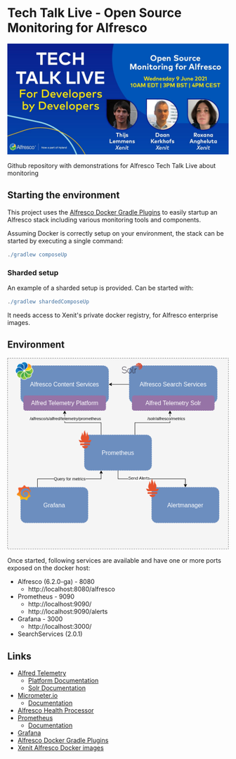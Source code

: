 # Tech Talk Live - Open Source Monitoring for Alfresco

![ttl.png](assets/ttl.png)

Github repository with demonstrations for Alfresco Tech Talk Live about monitoring

## Starting the environment

This project uses the [Alfresco Docker Gradle Plugins](https://github.com/xenit-eu/alfresco-docker-gradle-plugin)
to easily startup an Alfresco stack including various monitoring tools and components.

Assuming Docker is correctly setup on your environment, the stack can be started by executing a single command:

```groovy
./gradlew composeUp
```

### Sharded setup

An example of a sharded setup is provided. Can be started with:

```groovy
./gradlew shardedComposeUp
```

It needs access to Xenit's private docker registry, for Alfresco enterprise images.

## Environment

![ttl_infra_overview.png](assets/ttl_infra_overview.png)

Once started, following services are available and have one or more ports exposed on the docker host:

* Alfresco (6.2.0-ga) - 8080
  * http://localhost:8080/alfresco
* Prometheus - 9090
  * http://localhost:9090/
  * http://localhost:9090/alerts
* Grafana - 3000
  * http://localhost:3000/
* SearchServices (2.0.1)

## Links

* [Alfred Telemetry](https://github.com/xenit-eu/alfred-telemetry)
  * [Platform Documentation](https://github.com/xenit-eu/alfred-telemetry/tree/master/alfred-telemetry-platform)
  * [Solr Documentation](https://github.com/xenit-eu/alfred-telemetry/tree/master/alfred-telemetry-solr)
* [Micrometer.io](https://micrometer.io/)
  * [Documentation](https://micrometer.io/docs/)
* [Alfresco Health Processor](https://github.com/xenit-eu/alfresco-health-processor)
* [Prometheus](https://prometheus.io/)
  * [Documentation](https://www.prometheus.io/docs/introduction/overview/)
* [Grafana](https://grafana.com/)
* [Alfresco Docker Gradle Plugins](https://github.com/xenit-eu/alfresco-docker-gradle-plugin)
* [Xenit Alfresco Docker images](https://github.com/xenit-eu/docker-alfresco)
